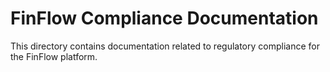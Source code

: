 # FinFlow Compliance Documentation

This directory contains documentation related to regulatory compliance for the FinFlow platform.
